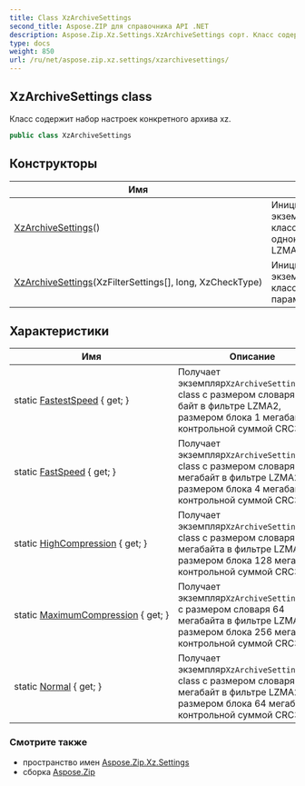 ```yaml
---
title: Class XzArchiveSettings
second_title: Aspose.ZIP для справочника API .NET
description: Aspose.Zip.Xz.Settings.XzArchiveSettings сорт. Класс содержит набор настроек конкретного архива xz.
type: docs
weight: 850
url: /ru/net/aspose.zip.xz.settings/xzarchivesettings/
---
```

## XzArchiveSettings class

Класс содержит набор настроек конкретного архива xz.

```csharp
public class XzArchiveSettings
```

## Конструкторы

| Имя | Описание |
| --- | --- |
| [XzArchiveSettings](xzarchivesettings/#constructor)() | Инициализирует новый экземпляр`XzArchiveSettings` класс, использующий однократное сжатие LZMA2. |
| [XzArchiveSettings](xzarchivesettings/#constructor_1)(XzFilterSettings[], long, XzCheckType) | Инициализирует новый экземпляр`XzArchiveSettings` класс с пользовательскими параметрами. |

## Характеристики

| Имя | Описание |
| --- | --- |
| static [FastestSpeed](../../aspose.zip.xz.settings/xzarchivesettings/fastestspeed/) { get; } | Получает экземпляр`XzArchiveSettings` class с размером словаря 65536 байт в фильтре LZMA2, размером блока 1 мегабайт и контрольной суммой CRC32. |
| static [FastSpeed](../../aspose.zip.xz.settings/xzarchivesettings/fastspeed/) { get; } | Получает экземпляр`XzArchiveSettings` class с размером словаря 1 мегабайт в фильтре LZMA2, размером блока 4 мегабайта и контрольной суммой CRC32. |
| static [HighCompression](../../aspose.zip.xz.settings/xzarchivesettings/highcompression/) { get; } | Получает экземпляр`XzArchiveSettings` class с размером словаря 32 мегабайта в фильтре LZMA2, размером блока 128 мегабайт и контрольной суммой CRC32. |
| static [MaximumCompression](../../aspose.zip.xz.settings/xzarchivesettings/maximumcompression/) { get; } | Получает экземпляр`XzArchiveSettings`class с размером словаря 64 мегабайта в фильтре LZMA2, размером блока 256 мегабайт и контрольной суммой CRC32. |
| static [Normal](../../aspose.zip.xz.settings/xzarchivesettings/normal/) { get; } | Получает экземпляр`XzArchiveSettings` class с размером словаря 16 мегабайт в фильтре LZMA2, размером блока 64 мегабайта и контрольной суммой CRC32. |

### Смотрите также

* пространство имен [Aspose.Zip.Xz.Settings](../../aspose.zip.xz.settings/)
* сборка [Aspose.Zip](../../)


